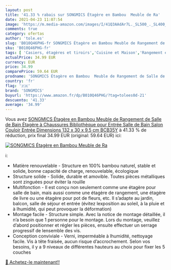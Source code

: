 ```yaml
---
layout: post
title: '41.33 % rabais sur SONGMICS Étagère en Bambou  Meuble de Ra'
date: 2021-04-23 11:07:54
image: 'https://m.media-amazon.com/images/I/41Q3AAdAr7L._SL500_._SL400_.jpg'
comments: true
category: ofertas
author: 'tole.es'
slug: 'B010Q46PHG-fr SONGMICS Étagère en Bambou Meuble de Rangement de Salle de...'
sku: 'B010Q46PHG-fr'
tags: [ 'Casiers, étagères et tiroirs','Cuisine et Maison','Rangement et organisation','songmics','Étagères verticales', ]
actualPrice: 34.99 EUR
currency: EUR
price: 34.99
comparePrice: 59.64 EUR
prodname: 'SONGMICS Étagère en Bambou  Meuble de Rangement de Salle de Bain  Étagère à Chaussures  Bibliothèque  pour Entrée  Salle de Bain  Salon  Couloir  Entrée  Dimensions 132 x 30 x 9.5 cm BCB35Y'
country: 'fr'
flag: '🇫🇷'
brand: 'SONGMICS'
buyurl: 'https://www.amazon.fr/dp/B010Q46PHG/?tag=tolees0d-21'
descuento: '41.33'
average: '34.99'
---
```


Vous avez [SONGMICS Étagère en Bambou  Meuble de Rangement de Salle de Bain  Étagère à Chaussures  Bibliothèque  pour Entrée  Salle de Bain  Salon  Couloir  Entrée  Dimensions 132 x 30 x 9.5 cm BCB35Y](https://www.amazon.fr/dp/B010Q46PHG/?tag=tolees0d-21)  à  41.33 % de réduction, prix final  34.99 EUR (original: 59.64 EUR) ici:

[![SONGMICS Étagère en Bambou  Meuble de Ra](https://m.media-amazon.com/images/I/41Q3AAdAr7L._SL500_._SL400_.jpg)](https://www.amazon.fr/dp/B010Q46PHG/?tag=tolees0d-21)

ℹ️:

- Matière renouvelable - Structure en 100% bambou naturel, stable et solide, bonne capacité de charge, renouvelable, écologique
- Structure solide - Solide, durable et amovible. Toutes pièces métalliques sont zinguées pour éviter la rouille
- Multifonction - Il est conçu non seulement comme une étagère pour salle de bain, mais aussi comme une étagère de rangement, une étagère de livre ou une étagère pour pot de fleurs, etc. Il s’adapte au jardin, balcon, salle de séjour et entrée (évitez lexposition au soleil, à la pluie et à lhumidité, qui peut provoquer la déformation)
- Montage facile - Structure simple. Avec la notice de montage détaillée, il n’a besoin que 1 personne pour le montage. Lors du montage, veuillez d’abord positionner et régler les pièces, ensuite effectuer un serrage progressif de lensemble des vis.
- Conception conviviale - Verni, imperméable à lhumidité, nettoyage facile. Vis à tête fraisée, aucun risque d’accrochement. Selon vos besoins, il y a 9 niveaux de différentes hauteurs au choix pour fixer les 5 couches

[🛒 Achetez-le maintenant!!](https://www.amazon.fr/dp/B010Q46PHG/?tag=tolees0d-21)
